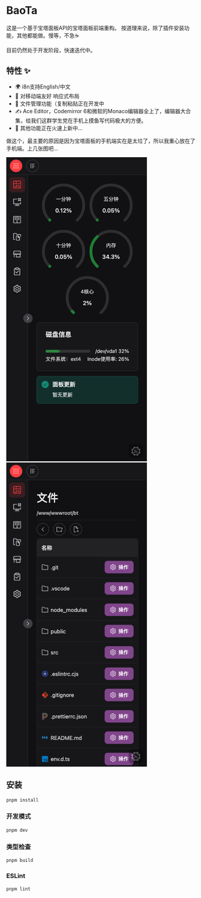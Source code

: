 # BaoTa

这是一个基于宝塔面板API的宝塔面板前端重构。
按道理来说，除了插件安装功能，其他都能做。慢等，不急☕️

目前仍然处于开发阶段，快速迭代中。

## 特性 ✨
* 🌍 i8n支持English/中文
* 📱 对移动端友好 响应式布局
* 📃 文件管理功能（复制粘贴正在开发中
* ✍️ Ace Editor，Codemirror 6和微软的Monaco编辑器全上了，编辑器大合集，给我们这群学生党在手机上摸鱼写代码极大的方便。
* 👀 其他功能正在火速上新中...

做这个，最主要的原因是因为宝塔面板的手机端实在是太垃了，所以我重心放在了手机端。上几张图吧...

![面板](https://github.com/Groupguanfang/bt/blob/master/screenshots/mobile-dash.png?raw=true)
![文件管理](https://github.com/Groupguanfang/bt/blob/master/screenshots/mobile-file.png?raw=true)

## 安装

```sh
pnpm install
```

### 开发模式

```sh
pnpm dev
```

### 类型检查

```sh
pnpm build
```

### ESLint

```sh
pnpm lint
```
